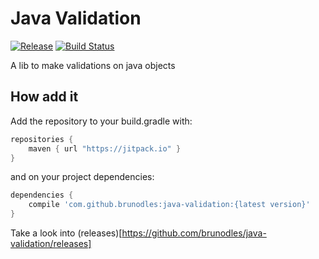 # Java Validation

[![Release](https://jitpack.io/v/brunodles/java-validation.svg)](https://jitpack.io/#brunodles/java-validation)
[![Build Status](https://travis-ci.org/brunodles/java-validation.svg?branch=master)](https://travis-ci.org/brunodles/java-validation)

A lib to make validations on java objects

## How add it
Add the repository to your build.gradle with:
```gradle
repositories {
    maven { url "https://jitpack.io" }
}
```
and on your project dependencies:

```gradle
dependencies {
    compile 'com.github.brunodles:java-validation:{latest version}'
}
```
Take a look into (releases)[https://github.com/brunodles/java-validation/releases]